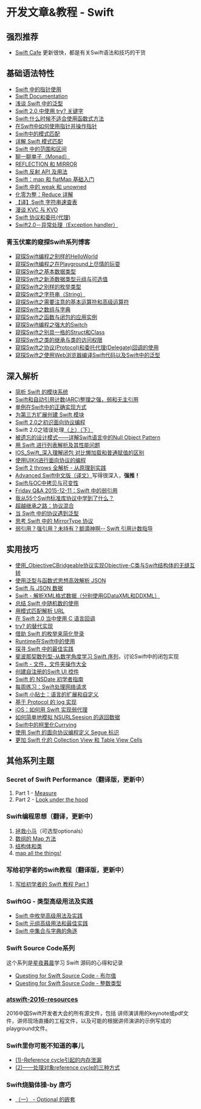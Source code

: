 # 开发文章&教程 - Swift
## 强烈推荐
- [Swift Cafe][1]
更新很快，都是有关Swift语法和技巧的干货

## 基础语法特性
- [Swift 中的指针使用][2]
- [Swift Documentation][3]
- [浅谈 Swift 中的泛型][4]
- [Swift 2.0 中使用 try? 关键字][5]
- [Swift:什么时候不适合使用函数式方法][6]
- [在Swift中如何使用指针并操作指针][7]
- [Swift中的模式匹配][8]
- [详解 Swift 模式匹配][9]
- [Swift 中的范围和区间][10]
- [聊一聊单子（Monad）][11]
- [REFLECTION 和 MIRROR][12]
- [Swift 反射 API 及用法][13]
- [Swift：map 和 flatMap 基础入门][14]
- [Swift 中的 weak 和 unowned][15]
- [化零为整：Reduce 详解][16]
- [【译】Swift 字符串速查表][17]
- [漫谈 KVC 与 KVO][18]
- [Swift 协议和委托(代理)][19]
- [Swift2.0－异常处理（Exception handler）][20]

### 青玉伏案的窥探Swift系列博客
- [窥探Swift编程之别样的HelloWorld][21]
- [窥探Swift编程之在Playground上尽情的玩耍][22]
- [窥探Swift之基本数据类型][23]
- [窥探Swift之新添数据类型元组与可选值][24]
- [窥探Swift之别样的枚举类型][25]
- [窥探Swift之字符串（String）][26]
- [窥探Swift之需要注意的基本运算符和高级运算符][27]
- [窥探Swift之数组与字典][28]
- [窥探Swift之函数与闭包的应用实例][29]
- [窥探Swift编程之强大的Switch][30]
- [窥探Swift之别具一格的Struct和Class][31]
- [窥探Swift之类的继承与类的访问权限][32]
- [窥探Swift之协议(Protocol)和委托代理(Delegate)回调的使用][33]
- [窥探Swift之使用Web浏览器编译Swift代码以及Swift中的泛型][34]


## 深入解析
- [简析 Swift 的模块系统][35]
- [Swift和自动引用计数(ARC)整理之强，弱和无主引用][36]
- [单例在Swift中的正确实现方式][37]
- [为第三方扩展创建 Swift 模块][38]
- [Swift 2.0之初识面向协议编程][39]
- Swift 2.0之错误处理[（上）][40][（下）][41]
- [被遗忘的设计模式——详解Swift语言中的Null Object Pattern][42]
- [用 Swift 进行列表解析及其性能问题][43]
- [IOS\_Swift\_深入理解闭包 对比懒加载和普通赋值的区别][44]
- [使用UIKit进行面向协议的编程][45]
- [Swift 2 throws 全解析 - 从原理到实践][46]
- [Advanced Swift中文版（译文）][47]写得很深入，**强推！**
- [Swift与OC中拷贝与可变性][48]
- [Friday Q&A 2015-12-11：Swift 中的弱引用][49]
- [我从55个Swift标准库协议中学到了什么？][50]
- [超越继承之路：协议混合][51]
- [当 Swift 中的协议遇到泛型][52]
- [思考 Swift 中的 MirrorType 协议][53]
- [弱引用？强引用？未持有？额滴神啊-- Swift 引用计数指导][54]

## 实用技巧
- [使用\_ObjectiveCBridgeable协议实现Objective-C类与Swift结构体的无缝互转][55]
- [使用泛型与函数式思想高效解析 JSON][56]
- [Swift 与 JSON 数据][57]
- [Swift - 解析XML格式数据（分别使用GDataXML和DDXML）][58]
- [总结 Swift 中随机数的使用][59]
- [用模式匹配解析 URL][60]
- [在 Swift 2.0 当中使用 C 语言回调][61]
- [try? 的替代实现][62]
- [借助 Swift 的枚举来简化登录][63]
- [Runtime在Swift中的使用][64]
- [探寻 Swift 中的最佳实践][65]
- [斐波那契数列型-从数学角度学习 Swift 序列][66]，讨论Swift中的闭包实现
- [Swift - 文件，文件夹操作大全][67]
- [创建自注册的Swift UI 控件][68]
- [Swift 的 NSDate 初学者指南][69]
- [每周练习：Swift处理网络请求][70]
- [Swift 小贴士：语言的扩展和自定义][71]
- [基于 Protocol 的 log 实现][72]
- [iOS：如何用 Swift 实现弱代理][73]
- [如何简单地模拟 NSURLSeesion 的返回数据][74]
- [Swift中的柯里化Currying][75]
- [使用 Swift 的面向协议编程定义 Segue 标识][76]
- [更加 Swift 化的 Collection View 和 Table View Cells][77]

## 其他系列主题
### Secret of Swift Performance（翻译版，更新中）
1. Part 1 - [Measure][78]
2. Part 2 - [Look under the hood][79]

### Swift编程思想（翻译，更新中）
1. [拯救小马][80]（可选型optionals）
2. [数组的 Map 方法][81]
3. [结构体和类][82]
1. [map all the things!][83]

### 写给初学者的Swift教程（翻译版，更新中）
1. [写给初学者的 Swift 教程 Part 1][84]

### SwiftGG - 类型高级用法及实践
- [Swift 中枚举高级用法及实践][85]
- [Swift 元组高级用法和最佳实践][86]
- [Swift 中集合与字典的角逐][87]

### Swift Source Code系列
这个系列是[星夜暮晨][88]学习 Swift 源码的心得和记录
- [Questing for Swift Source Code - 布尔值][89]
- [Questing for Swift Source Code -  整数类型][90]

### [atswift-2016-resources][91]
2016中国Swift开发者大会的所有源文件，包括 讲师演讲用的keynote或pdf文件，讲师现场直播的工程文件，以及可能的根据讲师演讲的示例写成的playground文件。

### Swift里你可能不知道的事儿
- [(1)-Reference cycle引起的内存泄漏][92]
- [(2)——处理对象reference cycle的三种方式][93]

### Swift烧脑体操-by 唐巧
- [（一） - Optional 的嵌套][94]

[1]:	http://swiftcafe.io/ "Swift Cafe"
[2]:	http://onevcat.com/2015/01/swift-pointer/
[3]:	http://nshipster.cn/swift-documentation/
[4]:	http://swift.gg/2015/09/16/swift-generics/ "浅谈 Swift 中的泛型"
[5]:	http://swift.gg/2015/08/31/swift-2-lets-try/ "Swift 2.0 中使用 try? 关键字"
[6]:	http://swift.gg/2015/08/28/swift_when_the_functional_approach_is_not_right/ "Swift:什么时候不适合使用函数式方法"
[7]:	https://github.com/icepy/_posts/issues/3
[8]:	http://swift.gg/2015/10/16/swift-pattern-matching/ "Swift中的模式匹配"
[9]:	http://swift.gg/2015/10/27/swift-pattern-matching-in-detail/ "详解 Swift 模式匹配"
[10]:	http://swift.gg/2015/10/26/swift-ranges-and-intervals/ "Swift 中的范围和区间"
[11]:	http://swift.gg/2015/10/30/lets-talk-about-monads/ "聊一聊单子（Monad）"
[12]:	http://swifter.tips/reflect/
[13]:	http://swift.gg/2015/11/23/swift-reflection-api-what-you-can-do/ "Swift 反射 API 及用法"
[14]:	http://swift.gg/2015/11/26/swift-map-and-flatmap/ "Swift：map 和 flatMap 基础入门"
[15]:	http://swift.gg/2015/12/02/swift-weak-and-unowned/ "Swift 中的 weak 和 unowned"
[16]:	http://swift.gg/2015/12/10/reduce-all-the-things/ "化零为整：Reduce 详解"
[17]:	http://www.cocoachina.com/swift/20151218/14746.html
[18]:	http://swiftcafe.io/2016/01/03/kvc/ "漫谈 KVC 与 KVO"
[19]:	http://www.cnblogs.com/xilanglang/p/5143613.html "Swift 协议和委托(代理)"
[20]:	http://www.cnblogs.com/GarveyCalvin/p/5081608.html "Swift2.0－异常处理（Exception handler）"
[21]:	http://www.cnblogs.com/ludashi/p/4451207.html "窥探Swift编程之别样的HelloWorld"
[22]:	http://www.cnblogs.com/ludashi/p/4451481.html "窥探Swift编程之在Playground上尽情的玩耍"
[23]:	http://www.cnblogs.com/ludashi/p/4454496.html "窥探Swift之基本数据类型"
[24]:	http://www.cnblogs.com/ludashi/p/4711010.html "窥探Swift之新添数据类型元组与可选值"
[25]:	http://www.cnblogs.com/ludashi/p/4721158.html "窥探Swift之别样的枚举类型"
[26]:	http://www.cnblogs.com/ludashi/p/4725018.html "窥探Swift之字符串（String）"
[27]:	http://www.cnblogs.com/ludashi/p/4963036.html "窥探Swift之需要注意的基本运算符和高级运算符"
[28]:	http://www.cnblogs.com/ludashi/p/5006321.html "窥探Swift之数组与字典"
[29]:	http://www.cnblogs.com/ludashi/p/4968837.html "窥探Swift之函数与闭包的应用实例"
[30]:	http://www.cnblogs.com/ludashi/p/5033542.html "窥探Swift编程之强大的Switch"
[31]:	http://www.cnblogs.com/ludashi/p/5044196.html "窥探Swift之别具一格的Struct和Class"
[32]:	http://www.cnblogs.com/ludashi/p/5048831.html "窥探Swift之类的继承与类的访问权限"
[33]:	http://www.cnblogs.com/ludashi/p/5057858.html "窥探Swift之协议(Protocol)和委托代理(Delegate)回调的使用"
[34]:	http://www.cnblogs.com/ludashi/p/5066286.html "窥探Swift之使用Web浏览器编译Swift代码以及Swift中的泛型"
[35]:	http://www.cocoachina.com/industry/20140621/8904.html
[36]:	http://www.devtf.cn/?p=462
[37]:	http://www.devtf.cn/?p=937
[38]:	http://andelf.github.io/blog/2015/01/23/swift-3rd-library-install-as-swift-modules/
[39]:	http://www.swiftyper.com/Swift/introducing-protocol-oriented-programming-in-swift-2.html "Swift 2.0之初识面向协议编程"
[40]:	http://www.swiftyper.com/Swift/swift2_error_handling.html
[41]:	http://www.swiftyper.com/Swift/swift2_error_handling_part_2.html
[42]:	http://www.csdn.net/article/2015-11-17/2826234-null-object-pattern-in-swift
[43]:	http://swift.gg/2015/10/29/list-comprehensions-and-performance-with-swift/ "用 Swift 进行列表解析及其性能问题"
[44]:	http://blog.csdn.net/zimo2013/article/details/50073691 "IOS_Swift_深入理解闭包 对比懒加载和普通赋值的区别"
[45]:	http://www.cocoachina.com/ios/20151208/14581.html
[46]:	http://www.ibm.com/developerworks/cn/mobile/mo-cn-swift/index.html "Swift 2 throws 全解析 - 从原理到实践"
[47]:	http://www.jianshu.com/p/18744b078508 "Advanced Swift中文版"
[48]:	http://649395594.github.io/blog/2015/12/23/swiftyu-oczhong-kao-bei-yu-ke-bian-xing/ "Swift与OC中拷贝与可变性"
[49]:	http://swift.gg/2015/12/28/friday-qa-2015-12-11-swift-weak-references/ "Friday Q&A 2015-12-11：Swift 中的弱引用"
[50]:	http://www.cocoachina.com/swift/20160107/14868.html
[51]:	http://chengway.in/chao-yue-ji-cheng-zhi-lu-xie-yi-hun-he/
[52]:	http://chengway.in/dang-swift-zhong-de-fan-xing-yu-dao-xie-yi/
[53]:	http://segmentfault.com/a/1190000004388185 "思考 Swift 中的 MirrorType 协议"
[54]:	http://www.cocoachina.com/swift/20160202/15182.html
[55]:	http://southpeak.github.io/blog/2015/10/26/objectivecbridgeable-protocol-for-objectivec-class-and-swift-struct/
[56]:	http://codebuild.me/2015/09/14/efficient-json-in-swift-with-functional-concepts-and-generics/
[57]:	http://swiftcafe.io/2015/07/18/swift-json/
[58]:	http://www.hangge.com/blog/cache/detail_646.html
[59]:	http://www.cocoachina.com/swift/20151013/13624.html
[60]:	http://swift.gg/2015/09/15/urls-and-pattern-matching/
[61]:	http://swift.gg/2015/11/11/c-callbacks-in-swift/ "在 Swift 2.0 当中使用 C 语言回调"
[62]:	http://swift.gg/2015/10/13/alternatives-to-try-swiftlang/ "try? 的替代实现"
[63]:	https://realm.io/cn/news/david-east-simplifying-login-swift-enums/ "借助 Swift 的枚举来简化登录"
[64]:	https://github.com/icepy/_posts/issues/8
[65]:	https://realm.io/cn/news/gotocph-ash-furrow-best-practices-swift/ "探寻 Swift 中的最佳实践"
[66]:	http://swift.gg/2015/12/04/the-fibonacci-sequencetype/ "斐波那契数列型-从数学角度学习 Swift 序列"
[67]:	http://www.hangge.com/blog/cache/detail_527.html "Swift - 文件，文件夹操作大全"
[68]:	http://www.devtf.cn/?p=1162 "创建自注册的Swift UI 控件"
[69]:	http://swift.gg/2015/12/14/a-beginners-guide-to-nsdate-in-swift/ "Swift 的 NSDate 初学者指南"
[70]:	https://github.com/icepy/_posts/issues/10 "每周练习：Swift处理网络请求"
[71]:	http://www.cocoachina.com/swift/20151223/14774.html
[72]:	http://www.cocoachina.com/swift/20160118/14935.html
[73]:	http://swift.gg/2016/01/19/ios-weak-delegates-swift/ "iOS：如何用 Swift 实现弱代理"
[74]:	http://swift.gg/2016/01/22/an-easy-way-to-stub-nsurlsession/ "如何简单地模拟 NSURLSeesion 的返回数据"
[75]:	http://segmentfault.com/a/1190000004340919 "Swift中的柯里化Currying"
[76]:	http://swift.gg/2016/02/01/protocol-oriented-segue-identifiers-swift/ "使用 Swift 的面向协议编程定义 Segue 标识"
[77]:	http://swift.gg/2016/02/02/being-swifty-with-collection-view-and-table-view-cells/ "更加 Swift 化的 Collection View 和 Table View Cells"
[78]:	http://southpeak.github.io/blog/2015/11/05/secret-of-swift-performance-part-1/
[79]:	http://southpeak.github.io/blog/2015/11/05/secret-of-swift-performance-part-2/
[80]:	http://swift.gg/2015/09/29/thinking-in-swift-1/ "Swift 编程思想，第一部分：拯救小马"
[81]:	http://swift.gg/2015/10/09/thinking-in-swift-2/ "Swift 编程思想，第二部分：数组的 Map 方法"
[82]:	http://alisoftware.github.io/swift/2015/10/03/thinking-in-swift-3/ "Swift编程思想第三部分：结构体和类"
[83]:	http://swift.gg/2015/10/22/thinking-in-swift-4/ "Swift 编程思想 Part 4：map all the things!"
[84]:	http://swift.gg/2015/11/13/swift-tutorial-for-beginners-part-1/ "写给初学者的 Swift 教程 Part 1"
[85]:	http://swift.gg/2015/11/20/advanced-practical-enum-examples/ "Swift 中枚举高级用法及实践"
[86]:	http://swift.gg/2015/10/10/tuples-swift-advanced-usage-best-practices/ "Swift 元组高级用法和最佳实践"
[87]:	http://swift.gg/2016/01/20/sets-vs-dictionaries-smackdown-in-swiftlang/ "Swift 中集合与字典的角逐"
[88]:	http://www.jianshu.com/users/ef1058d2d851 "星夜暮晨"
[89]:	http://www.jianshu.com/p/217510b270f1 "Questing for Swift Source Code - 布尔值"
[90]:	http://www.jianshu.com/p/ae67b4d37159 "Questing for Swift Source Code -  整数类型"
[91]:	https://github.com/atConf/atswift-2016-resources "atswift-2016-resources"
[92]:	http://segmentfault.com/a/1190000004331260 "Swift里你可能不知道的事儿(1)-Reference cycle引起的内存泄漏"
[93]:	http://segmentfault.com/a/1190000004345727 "Swift里你可能不知道的事儿(2)——处理对象reference cycle的三种方式"
[94]:	http://www.infoq.com/cn/articles/swift-brain-gym-optional